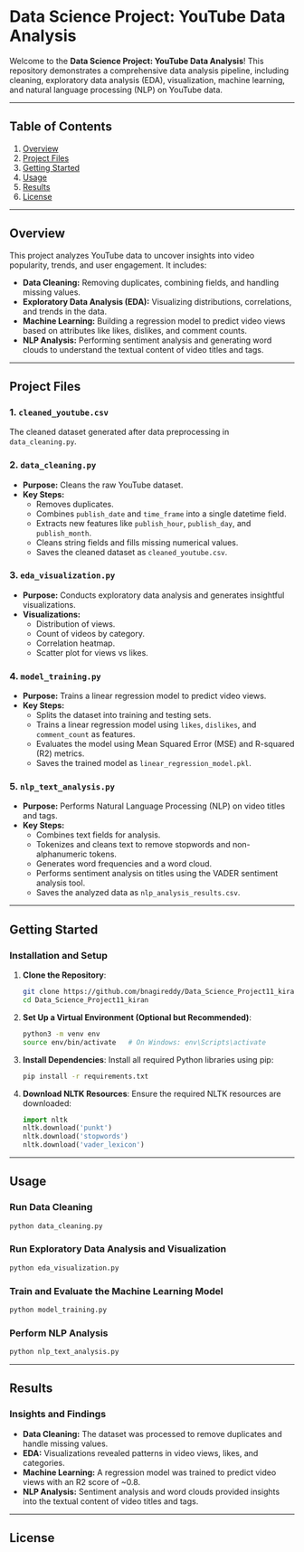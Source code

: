 # Data Science Project: YouTube Data Analysis

Welcome to the **Data Science Project: YouTube Data Analysis**! This repository demonstrates a comprehensive data analysis pipeline, including cleaning, exploratory data analysis (EDA), visualization, machine learning, and natural language processing (NLP) on YouTube data.

---

## Table of Contents

1. [Overview](#overview)
2. [Project Files](#project-files)
3. [Getting Started](#getting-started)
4. [Usage](#usage)
5. [Results](#results)
6. [License](#license)

---

## Overview

This project analyzes YouTube data to uncover insights into video popularity, trends, and user engagement. It includes:

- **Data Cleaning:** Removing duplicates, combining fields, and handling missing values.
- **Exploratory Data Analysis (EDA):** Visualizing distributions, correlations, and trends in the data.
- **Machine Learning:** Building a regression model to predict video views based on attributes like likes, dislikes, and comment counts.
- **NLP Analysis:** Performing sentiment analysis and generating word clouds to understand the textual content of video titles and tags.

---

## Project Files

### 1. `cleaned_youtube.csv`
The cleaned dataset generated after data preprocessing in `data_cleaning.py`.

### 2. `data_cleaning.py`
- **Purpose:** Cleans the raw YouTube dataset.
- **Key Steps:**
  - Removes duplicates.
  - Combines `publish_date` and `time_frame` into a single datetime field.
  - Extracts new features like `publish_hour`, `publish_day`, and `publish_month`.
  - Cleans string fields and fills missing numerical values.
  - Saves the cleaned dataset as `cleaned_youtube.csv`.

### 3. `eda_visualization.py`
- **Purpose:** Conducts exploratory data analysis and generates insightful visualizations.
- **Visualizations:**
  - Distribution of views.
  - Count of videos by category.
  - Correlation heatmap.
  - Scatter plot for views vs likes.

### 4. `model_training.py`
- **Purpose:** Trains a linear regression model to predict video views.
- **Key Steps:**
  - Splits the dataset into training and testing sets.
  - Trains a linear regression model using `likes`, `dislikes`, and `comment_count` as features.
  - Evaluates the model using Mean Squared Error (MSE) and R-squared (R2) metrics.
  - Saves the trained model as `linear_regression_model.pkl`.

### 5. `nlp_text_analysis.py`
- **Purpose:** Performs Natural Language Processing (NLP) on video titles and tags.
- **Key Steps:**
  - Combines text fields for analysis.
  - Tokenizes and cleans text to remove stopwords and non-alphanumeric tokens.
  - Generates word frequencies and a word cloud.
  - Performs sentiment analysis on titles using the VADER sentiment analysis tool.
  - Saves the analyzed data as `nlp_analysis_results.csv`.

---

## Getting Started

### Installation and Setup

1. **Clone the Repository**:
   ```bash
   git clone https://github.com/bnagireddy/Data_Science_Project11_kiran.git
   cd Data_Science_Project11_kiran
   ```

2. **Set Up a Virtual Environment (Optional but Recommended)**:
   ```bash
   python3 -m venv env
   source env/bin/activate   # On Windows: env\Scripts\activate
   ```

3. **Install Dependencies**:
   Install all required Python libraries using pip:
   ```bash
   pip install -r requirements.txt
   ```

4. **Download NLTK Resources**:
   Ensure the required NLTK resources are downloaded:
   ```python
   import nltk
   nltk.download('punkt')
   nltk.download('stopwords')
   nltk.download('vader_lexicon')
   ```

---

## Usage

### Run Data Cleaning
```bash
python data_cleaning.py
```

### Run Exploratory Data Analysis and Visualization
```bash
python eda_visualization.py
```

### Train and Evaluate the Machine Learning Model
```bash
python model_training.py
```

### Perform NLP Analysis
```bash
python nlp_text_analysis.py
```

---

## Results

### Insights and Findings
- **Data Cleaning:** The dataset was processed to remove duplicates and handle missing values.
- **EDA:** Visualizations revealed patterns in video views, likes, and categories.
- **Machine Learning:** A regression model was trained to predict video views with an R2 score of ~0.8.
- **NLP Analysis:** Sentiment analysis and word clouds provided insights into the textual content of video titles and tags.

---

## License
